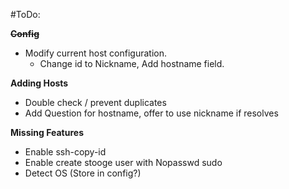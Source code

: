 #ToDo:

<del><strong>Config</strong>
   - Modify current host configuration. 
     - Change id to Nickname, Add hostname field.

<strong>Adding Hosts</strong>
   - Double check / prevent duplicates
   - Add Question for hostname, offer to use nickname if resolves</del>

<strong>Missing Features</strong>
   - Enable ssh-copy-id
   - Enable create stooge user with Nopasswd sudo
   - Detect OS (Store in config?)
